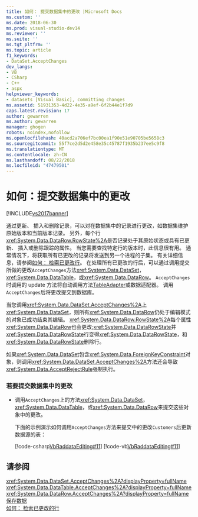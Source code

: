 ```yaml
---
title: 如何： 提交数据集中的更改 |Microsoft Docs
ms.custom: ''
ms.date: 2018-06-30
ms.prod: visual-studio-dev14
ms.reviewer: ''
ms.suite: ''
ms.tgt_pltfrm: ''
ms.topic: article
f1_keywords:
- DataSet.AcceptChanges
dev_langs:
- VB
- CSharp
- C++
- aspx
helpviewer_keywords:
- datasets [Visual Basic], committing changes
ms.assetid: 51931353-4d22-4e35-a9ef-6f2b44e1f7d9
caps.latest.revision: 17
author: gewarren
ms.author: gewarren
manager: ghogen
robots: noindex,nofollow
ms.openlocfilehash: 40acd2a706ef7bc00ea1f90e51e90705be5658c3
ms.sourcegitcommit: 55f7ce2d5d2e458e35c45787f1935b237ee5c9f8
ms.translationtype: MT
ms.contentlocale: zh-CN
ms.lasthandoff: 08/22/2018
ms.locfileid: "47479501"
---
```

# <a name="how-to-commit-changes-in-a-dataset"></a>如何：提交数据集中的更改
[!INCLUDE[vs2017banner](../includes/vs2017banner.md)]

通过更新、 插入和删除记录，可以对在数据集中的记录进行更改，如数据集维护原始版本和当前版本记录。 另外，每个行<xref:System.Data.DataRow.RowState%2A>是否记录处于其原始状态或具有已更新、 插入或删除跟踪的属性。 当您需要查找特定行的版本时，此信息很有用。 通常情况下，将获取所有已更改的记录将发送到另一个进程的子集。 有关详细信息，请参阅[如何： 检索已更改行](http://msdn.microsoft.com/library/6ff0cbd0-5253-48e7-888a-144d56c2e0a9)。 在处理所有已更改的行后，可以通过调用提交所做的更改`AcceptChanges`方法<xref:System.Data.DataSet>， <xref:System.Data.DataTable>，或<xref:System.Data.DataRow>。 `AcceptChanges`时调用的 update 方法将自动调用方法[TableAdapter](../data-tools/tableadapter-overview.md)或数据适配器。 调用`AcceptChanges`后将更改提交到数据库。  
  
 当您调用<xref:System.Data.DataSet.AcceptChanges%2A>上<xref:System.Data.DataSet>，则所有<xref:System.Data.DataRow>仍处于编辑模式的对象已成功结束其编辑。 <xref:System.Data.DataRow.RowState%2A>每个属性<xref:System.Data.DataRow>也会更改;<xref:System.Data.DataRowState>并<xref:System.Data.DataRowState>行变得<xref:System.Data.DataRowState>，和<xref:System.Data.DataRowState>删除行。  
  
 如果<xref:System.Data.DataSet>包含<xref:System.Data.ForeignKeyConstraint>对象，则调用<xref:System.Data.DataSet.AcceptChanges%2A>方法还会导致<xref:System.Data.AcceptRejectRule>强制执行。  
  
### <a name="to-commit-changes-in-a-dataset"></a>若要提交数据集中的更改  
  
-   调用`AcceptChanges`上的方法<xref:System.Data.DataSet>， <xref:System.Data.DataTable>，或<xref:System.Data.DataRow>来提交这些对象中的更改。  
  
     下面的示例演示如何调用`AcceptChanges`方法来提交中的更改`Customers`后更新数据源的表：  
  
     [!code-csharp[VbRaddataEditing#11](../snippets/csharp/VS_Snippets_VBCSharp/VbRaddataEditing/CS/Form1.cs#11)]
     [!code-vb[VbRaddataEditing#11](../snippets/visualbasic/VS_Snippets_VBCSharp/VbRaddataEditing/VB/Form1.vb#11)]  
  
## <a name="see-also"></a>请参阅  
 <xref:System.Data.DataSet.AcceptChanges%2A?displayProperty=fullName>   
 <xref:System.Data.DataTable.AcceptChanges%2A?displayProperty=fullName>   
 <xref:System.Data.DataRow.AcceptChanges%2A?displayProperty=fullName>   
 [保存数据](../data-tools/saving-data.md)   
 [如何： 检索已更改的行](http://msdn.microsoft.com/library/6ff0cbd0-5253-48e7-888a-144d56c2e0a9)